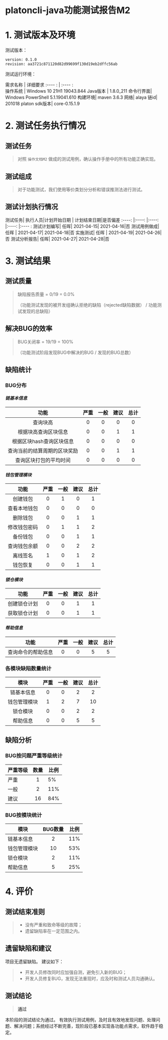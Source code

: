 # platoncli-java功能测试报告M2

# 1. 测试版本及环境

测试版本：

```
version: 0.1.0
revision: aa3721c871120d82d99699f130d19eb2dffc56ab
```

测试运行环境：

需求名称   | 详细要求
   :---- :  |  :---- :  
操作系统  | Windows 10 21H1 19043.844
Java版本  |  1.8.0_211
命令行界面| Windows PowerShell 5.1.19041.610
构建环境| maven 3.6.3
网络| alaya
链id| 201018
platon sdk版本| core-0.15.1.9

# 2. 测试任务执行情况

## 测试任务

> 对照 `操作文档M2` 做成的测试用例，确认操作手册中的所有功能正确实现。

## 测试组成

> 对于功能测试，我们使用等价类划分分析和错误推测法进行测试。

## 测试计划执行情况

测试任务| 执行人员|计划开始日期    | 计划结束日期|是否偏差
:----: |:----: |:----: |:----:  |:----  :
测试计划编写| 任晖| 2021-04-15| 2021-04-16|否
测试用例做成| 任晖 | 2021-04-17| 2021-04-18|否
实施测试| 任晖 | 2021-04-19| 2021-04-26|否
测试分析报告| 任晖| 2021-04-27| 2021-04-28|否

# 3. 测试结果

## 测试质量

> 缺陷报告质量 = 0/19 = 0.0%  
> 
>（功能测试发现的被开发组确认拒绝的缺陷（rejected缺陷数据） / 功能测试发现的总缺陷）

## 解决BUG的效率

> BUG关闭率 = 19/19 = 100%  
> 
> （功能测试阶段发现BUG中解决的BUG / 发现的BUG总数）

## 缺陷统计

### BUG分布

#### ***链基本信息***

功能|严重|一般|建议|总计
:----: |:----:|:----: |:----:|:----:
查询块高|0|0|0|0
根据块高查询区块信息|0|0|1|1
根据区块hash查询区块信息|0|0|0|0
查询当前的结算周期的区块奖励|0|0|1|1
查询区块打包的平均时间|0|0|0|0

#### ***钱包管理模块***

功能|严重|一般|建议|总计
:----: |:----:|:----: |:----:|:----:
创建钱包|0|1|0|1
查看本地钱包|0|0|0|0
删除钱包|0|0|1|1
修改钱包密码|0|1|1|2
备份钱包|0|0|1|1
查询钱包余额|0|0|2|2
离线签名|1|0|1|2
钱包恢复|0|0|1|1

#### ***锁仓模块***

功能|严重|一般|建议|总计
:----: |:----:|:----: |:----:|:----:
创建锁仓计划|0|0|1|1
获取锁仓计划|0|0|1|1

#### ***帮助信息***

功能|严重|一般|建议|总计
:---:|:---:|:---:|:---:|:---:
查询命令的帮助信息|0|0|5|5

### 各模块缺陷数量统计

模块|严重|一般|建议|总计
:----: |:----:|:----: |:----:|:----:
链基本信息|0|0|2|2
钱包管理模块|1|2|7|10
锁仓模块|0|0|2|2
帮助信息|0|0|5|5

## 缺陷分析

### BUG按问题严重等级统计

严重等级|数量|比例
---- |:----:|---- 
严重|1|5%
一般|2|11%
建议|16|84%

### BUG按模块统计

模块  |BUG数量| 比例
----   | :----: |----
链基本信息|  2   |11%
钱包管理模块|   10   |53%
锁仓模块|    2   |11%
帮助信息|   5    |25%

# 4. 评价

## 测试结束准则

> * 没有严重和致命等级的故障；
> * 遗留缺陷率在一定范围之内。

## 遗留缺陷和建议

项目无遗留缺陷。 建议如下：

> * 开发人员修改同时应加强自测，避免引入新的BUG；
> * 开发人员修复BUG，发现无法重现时，应及时和测试人员沟通确认。

## 测试结论

> **通过**


本阶段的测试结论为通过。 有效执行测试用例，及时且有效地发现问题、处理问题、解决问题；系统经过不断完善，现阶段已基本实现各功能点需求，软件趋于稳定。
